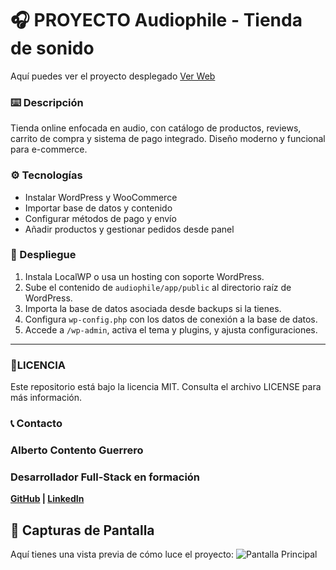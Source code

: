 # 🎧 PROYECTO Audiophile - Tienda de sonido
Aquí puedes ver el proyecto desplegado [Ver Web](https://audiophile.pruebas-alberto.online/)

### ⌨️ Descripción  
Tienda online enfocada en audio, con catálogo de productos, reviews, carrito de compra y sistema de pago integrado. Diseño moderno y funcional para e-commerce.


### ⚙️ Tecnologías  
- Instalar WordPress y WooCommerce  
- Importar base de datos y contenido  
- Configurar métodos de pago y envío  
- Añadir productos y gestionar pedidos desde panel

### 🚀 Despliegue  
1. Instala LocalWP o usa un hosting con soporte WordPress.  
2. Sube el contenido de `audiophile/app/public` al directorio raíz de WordPress.  
3. Importa la base de datos asociada desde backups si la tienes.  
4. Configura `wp-config.php` con los datos de conexión a la base de datos.  
5. Accede a `/wp-admin`, activa el tema y plugins, y ajusta configuraciones.  

---

### 📄LICENCIA
Este repositorio está bajo la licencia MIT. Consulta el archivo LICENSE para más información.

### 📞 Contacto
### Alberto Contento Guerrero
### Desarrollador Full-Stack en formación
**[GitHub](https://github.com/AlbertoContento) | [LinkedIn](https://www.linkedin.com/in/alberto-contento-guerrero/)**

## 🎨 Capturas de Pantalla 
Aquí tienes una vista previa de cómo luce el proyecto:
![Pantalla Principal](https://github.com/AlbertoContento/Instagram/blob/main/assets/Captura%20de%20pantalla.png)